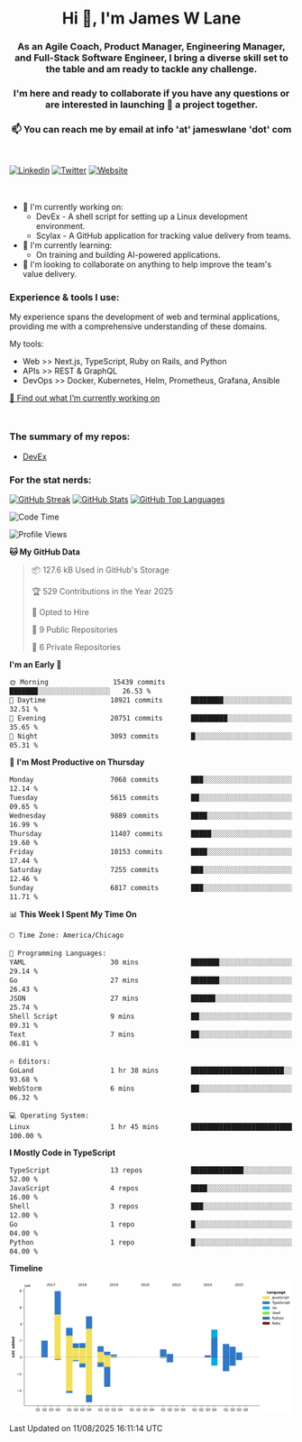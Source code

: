 <h1 align="center">Hi 👋, I'm James W Lane</h1>
<h3 align="center">As an Agile Coach, Product Manager, Engineering Manager, and Full-Stack Software Engineer, I bring a diverse skill set to the table and am ready to tackle any challenge.</h3>
<h3 align="center">I'm here and ready to collaborate if you have any questions or are interested in launching 🚀 a project together.</h3>

<div style="margin-top: 16px;" />

<h3 align="center">📫 You can reach me by email at info 'at' jameswlane 'dot' com</h3>

<div style="margin-top: 48px;" />

[![Linkedin](https://img.shields.io/badge/LinkedIn-0077B5?style=for-the-badge&logo=linkedin&logoColor=white)](https://www.linkedin.com/in/jameswlane/)
[![Twitter](https://img.shields.io/badge/Twitter-1DA1F2?style=for-the-badge&logo=twitter&logoColor=white)](https://x.com/jameswlane)
[![Website](https://img.shields.io/website?down_color=red&down_message=offline&style=for-the-badge&up_color=green&up_message=up&url=https%3A%2F%2Fwww.jameswlane.com)](https://www.jameswlane.com)

<div style="margin-top: 48px;" />

- 🔭 I'm currently working on:
  - DevEx - A shell script for setting up a Linux development environment.
  - Scylax - A GitHub application for tracking value delivery from teams.
- 🌱 I'm currently learning:
  - On training and building AI-powered applications.
- 👯 I'm looking to collaborate on anything to help improve the team's value delivery.

### Experience & tools I use:

My experience spans the development of web and terminal applications, providing me with a comprehensive understanding of these domains.

My tools:
- Web >> Next.js, TypeScript, Ruby on Rails, and Python
- APIs >> REST & GraphQL
- DevOps >> Docker, Kubernetes, Helm, Prometheus, Grafana, Ansible

[🔭 Find out what I’m currently working on](https://www.jameswlane.com/now)  

<div style="margin-top: 50px;"/>

### The summary of my repos:
- [DevEx](https://github.com/jameswlane/devex)  

### For the stat nerds:
[![GitHub Streak](https://github-readme-streak-stats.herokuapp.com?user=jameswlane&theme=tokyonight)](https://git.io/streak-stats)
[![GitHub Stats](https://github-readme-stats.vercel.app/api?username=jameswlane&show_icons=true&theme=tokyonight)](https://github-readme-stats.vercel.app)
[![GitHub Top Languages](https://github-readme-stats.vercel.app/api/top-langs?username=jameswlane&show_icons=true&locale=en&layout=compact&theme=tokyonight)](https://github-readme-stats.vercel.app)

<!--START_SECTION:waka-->
![Code Time](http://img.shields.io/badge/Code%20Time-684%20hrs%2026%20mins-blue)

![Profile Views](http://img.shields.io/badge/Profile%20Views-5-blue)

**🐱 My GitHub Data** 

> 📦 127.6 kB Used in GitHub's Storage 
 > 
> 🏆 529 Contributions in the Year 2025
 > 
> 💼 Opted to Hire
 > 
> 📜 9 Public Repositories 
 > 
> 🔑 6 Private Repositories 
 > 
**I'm an Early 🐤** 

```text
🌞 Morning                15439 commits       ███████░░░░░░░░░░░░░░░░░░   26.53 % 
🌆 Daytime                18921 commits       ████████░░░░░░░░░░░░░░░░░   32.51 % 
🌃 Evening                20751 commits       █████████░░░░░░░░░░░░░░░░   35.65 % 
🌙 Night                  3093 commits        █░░░░░░░░░░░░░░░░░░░░░░░░   05.31 % 
```
📅 **I'm Most Productive on Thursday** 

```text
Monday                   7068 commits        ███░░░░░░░░░░░░░░░░░░░░░░   12.14 % 
Tuesday                  5615 commits        ██░░░░░░░░░░░░░░░░░░░░░░░   09.65 % 
Wednesday                9889 commits        ████░░░░░░░░░░░░░░░░░░░░░   16.99 % 
Thursday                 11407 commits       █████░░░░░░░░░░░░░░░░░░░░   19.60 % 
Friday                   10153 commits       ████░░░░░░░░░░░░░░░░░░░░░   17.44 % 
Saturday                 7255 commits        ███░░░░░░░░░░░░░░░░░░░░░░   12.46 % 
Sunday                   6817 commits        ███░░░░░░░░░░░░░░░░░░░░░░   11.71 % 
```


📊 **This Week I Spent My Time On** 

```text
🕑︎ Time Zone: America/Chicago

💬 Programming Languages: 
YAML                     30 mins             ███████░░░░░░░░░░░░░░░░░░   29.14 % 
Go                       27 mins             ███████░░░░░░░░░░░░░░░░░░   26.43 % 
JSON                     27 mins             ██████░░░░░░░░░░░░░░░░░░░   25.74 % 
Shell Script             9 mins              ██░░░░░░░░░░░░░░░░░░░░░░░   09.31 % 
Text                     7 mins              ██░░░░░░░░░░░░░░░░░░░░░░░   06.81 % 

🔥 Editors: 
GoLand                   1 hr 38 mins        ███████████████████████░░   93.68 % 
WebStorm                 6 mins              ██░░░░░░░░░░░░░░░░░░░░░░░   06.32 % 

💻 Operating System: 
Linux                    1 hr 45 mins        █████████████████████████   100.00 % 
```

**I Mostly Code in TypeScript** 

```text
TypeScript               13 repos            █████████████░░░░░░░░░░░░   52.00 % 
JavaScript               4 repos             ████░░░░░░░░░░░░░░░░░░░░░   16.00 % 
Shell                    3 repos             ███░░░░░░░░░░░░░░░░░░░░░░   12.00 % 
Go                       1 repo              █░░░░░░░░░░░░░░░░░░░░░░░░   04.00 % 
Python                   1 repo              █░░░░░░░░░░░░░░░░░░░░░░░░   04.00 % 
```



**Timeline**

![Lines of Code chart](https://raw.githubusercontent.com/jameswlane/jameswlane/main/assets/bar_graph.png)


 Last Updated on 11/08/2025 16:11:14 UTC
<!--END_SECTION:waka-->
